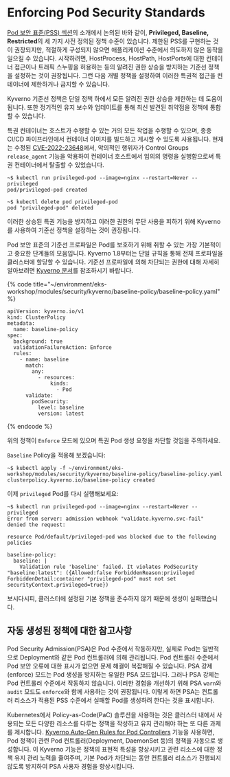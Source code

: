 # Enforcing Pod Security Standards

[Pod 보안 표준(PSS) 섹션](../pod-security-standards/)의 소개에서 논의된 바와 같이, **Privileged, Baseline, Restricted**의 세 가지 사전 정의된 정책 수준이 있습니다. 제한된 PSS를 구현하는 것이 권장되지만, 적절하게 구성되지 않으면 애플리케이션 수준에서 의도하지 않은 동작을 일으킬 수 있습니다. 시작하려면, HostProcess, HostPath, HostPorts에 대한 컨테이너 접근이나 트래픽 스누핑을 허용하는 등의 알려진 권한 상승을 방지하는 기준선 정책을 설정하는 것이 권장됩니다. 그런 다음 개별 정책을 설정하여 이러한 특권적 접근을 컨테이너에 제한하거나 금지할 수 있습니다.

Kyverno 기준선 정책은 단일 정책 하에서 모든 알려진 권한 상승을 제한하는 데 도움이 됩니다. 또한 정기적인 유지 보수와 업데이트를 통해 최신 발견된 취약점을 정책에 통합할 수 있습니다.

특권 컨테이너는 호스트가 수행할 수 있는 거의 모든 작업을 수행할 수 있으며, 종종 CI/CD 파이프라인에서 컨테이너 이미지를 빌드하고 게시할 수 있도록 사용됩니다. 현재는 수정된 [CVE-2022-23648](https://github.com/containerd/containerd/security/advisories/GHSA-crp2-qrr5-8pq7)에서, 악의적인 행위자가 Control Groups `release_agent` 기능을 악용하여 컨테이너 호스트에서 임의의 명령을 실행함으로써 특권 컨테이너에서 탈출할 수 있었습니다.

```
~$ kubectl run privileged-pod --image=nginx --restart=Never --privileged
pod/privileged-pod created

~$ kubectl delete pod privileged-pod
pod "privileged-pod" deleted
```

이러한 상승된 특권 기능을 방지하고 이러한 권한의 무단 사용을 피하기 위해 Kyverno를 사용하여 기준선 정책을 설정하는 것이 권장됩니다.

Pod 보안 표준의 기준선 프로파일은 Pod를 보호하기 위해 취할 수 있는 가장 기본적이고 중요한 단계들의 모음입니다. Kyverno 1.8부터는 단일 규칙을 통해 전체 프로파일을 클러스터에 할당할 수 있습니다. 기준선 프로파일에 의해 차단되는 권한에 대해 자세히 알아보려면 [Kyverno 문서](https://kyverno.io/policies/)를 참조하시기 바랍니다.

{% code title="~/environment/eks-workshop/modules/security/kyverno/baseline-policy/baseline-policy.yaml" %}
```
apiVersion: kyverno.io/v1
kind: ClusterPolicy
metadata:
  name: baseline-policy
spec:
  background: true
  validationFailureAction: Enforce
  rules:
    - name: baseline
      match:
        any:
          - resources:
              kinds:
                - Pod
      validate:
        podSecurity:
          level: baseline
          version: latest
```
{% endcode %}

위의 정책이 `Enforce` 모드에 있으며 특권 Pod 생성 요청을 차단할 것임을 주의하세요.

`Baseline` Policy을 적용해 보겠습니다:

```
~$ kubectl apply -f ~/environment/eks-workshop/modules/security/kyverno/baseline-policy/baseline-policy.yaml
clusterpolicy.kyverno.io/baseline-policy created
```

이제 `privileged` Pod를 다시 실행해보세요:

```
~$ kubectl run privileged-pod --image=nginx --restart=Never --privileged
Error from server: admission webhook "validate.kyverno.svc-fail" denied the request:
 
resource Pod/default/privileged-pod was blocked due to the following policies
 
baseline-policy:
  baseline: |
    Validation rule 'baseline' failed. It violates PodSecurity "baseline:latest": ({Allowed:false ForbiddenReason:privileged ForbiddenDetail:container "privileged-pod" must not set securityContext.privileged=true})
```

보시다시피, 클러스터에 설정된 기본 정책을 준수하지 않기 때문에 생성이 실패했습니다.

## 자동 생성된 정책에 대한 참고사항&#x20;

Pod Security Admission(PSA)은 Pod 수준에서 작동하지만, 실제로 Pod는 일반적으로 Deployment와 같은 Pod 컨트롤러에 의해 관리됩니다. Pod 컨트롤러 수준에서 Pod 보안 오류에 대한 표시가 없으면 문제 해결이 복잡해질 수 있습니다. PSA 강제(enforce) 모드는 Pod 생성을 방지하는 유일한 PSA 모드입니다. 그러나 PSA 강제는 Pod 컨트롤러 수준에서 작동하지 않습니다. 이러한 경험을 개선하기 위해 PSA `warn`와 `audit` 모드도 `enforce`와 함께 사용하는 것이 권장됩니다. 이렇게 하면 PSA는 컨트롤러 리소스가 적용된 PSS 수준에서 실패할 Pod를 생성하려 한다는 것을 표시합니다.

Kubernetes에서 Policy-as-Code(PaC) 솔루션을 사용하는 것은 클러스터 내에서 사용되는 모든 다양한 리소스를 다루는 정책을 작성하고 유지 관리해야 하는 또 다른 과제를 제시합니다. [Kyverno Auto-Gen Rules for Pod Controllers](https://kyverno.io/docs/writing-policies/autogen/) 기능을 사용하면, Pod 정책이 관련 Pod 컨트롤러(Deployment, DaemonSet 등)의 정책을 자동으로 생성합니다. 이 Kyverno 기능은 정책의 표현적 특성을 향상시키고 관련 리소스에 대한 정책 유지 관리 노력을 줄여주며, 기본 Pod가 차단되는 동안 컨트롤러 리소스가 진행되지 않도록 방지하여 PSA 사용자 경험을 향상시킵니다.

